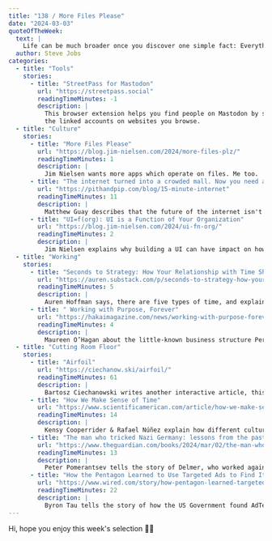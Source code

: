 ```yaml
---
title: "138 / More Files Please"
date: "2024-03-03"
quoteOfTheWeek:
  text: |
    Life can be much broader once you discover one simple fact: Everything around you that you call life was made up by people that were no smarter than you and you can change it, you can influence it, you can build your own things that other people can use.
  author: Steve Jobs
categories:
  - title: "Tools"
    stories:
      - title: "StreetPass for Mastodon"
        url: "https://streetpass.social"
        readingTimeMinutes: -1
        description: |
          This browser extension helps you find people on Mastodon by surfacing
          the linked accounts on websites you browse.
  - title: "Culture"
    stories:
      - title: "More Files Please"
        url: "https://blog.jim-nielsen.com/2024/more-files-plz/"
        readingTimeMinutes: 1
        description: |
          Jim Nielsen wants more apps which operate on files. Me too.
      - title: "The internet turned into a crowded mall. Now you need a corner shop."
        url: "https://pithandpip.com/blog/15-minute-internet"
        readingTimeMinutes: 11
        description: |
          Matthew Guay describes that the future of the internet isn't all-purpose socials, it's focussed groups with a topic of interest.
      - title: "UI=f(org): UI is a Function of Your Organization"
        url: "https://blog.jim-nielsen.com/2024/ui-fn-org/"
        readingTimeMinutes: 2
        description: |
          Jim Nielsen explains why building a UI can have impact on how your organization is structured.
  - title: "Working"
    stories:
      - title: "Seconds to Strategy: How Your Relationship with Time Shapes Your Career"
        url: "https://auren.substack.com/p/seconds-to-strategy-how-your-relationship"
        readingTimeMinutes: 5
        description: |
          Auren Hoffman says, there are five types of time, and explains how to choose a career that fits your timeframe.
      - title: " Working with Purpose, Forever"
        url: "https://hakaimagazine.com/news/working-with-purpose-forever/"
        readingTimeMinutes: 4
        description: |
          Maureen O’Hagan about the little-known business structure Perpetual Purpose Trust (PPT), which ensures a company stays true to its values, even after the owner leaves.
  - title: "Cutting Room Floor"
    stories:
      - title: "Airfoil"
        url: "https://ciechanow.ski/airfoil/"
        readingTimeMinutes: 61
        description: |
          Bartosz Ciechanowski writes another interactive article, this time about airfoil, the streamlined body that can generate more lift than drag.
      - title: "How We Make Sense of Time"
        url: "https://www.scientificamerican.com/article/how-we-make-sense-of-time/?utm_source=DenseDiscovery-277"
        readingTimeMinutes: 14
        description: |
          Kensy Cooperrider & Rafael Núñez explain how different cultures have a different spatial understanding of time.
      - title: "The man who tricked Nazi Germany: lessons from the past on how to beat disinformation"
        url: "https://www.theguardian.com/books/2024/mar/02/the-man-who-tricked-nazi-germany-lessons-from-the-past-on-how-to-beat-disinformation"
        readingTimeMinutes: 13
        description: |
          Peter Pomerantsev tells the story of Delmer, who worked against Nazi propaganda in the Second World War, and how some of his tactics should be used today.
      - title: "How the Pentagon Learned to Use Targeted Ads to Find Its Targets—and Vladimir Putin"
        url: "https://www.wired.com/story/how-pentagon-learned-targeted-ads-to-find-targets-and-vladimir-putin/"
        readingTimeMinutes: 22
        description: |
          Byron Tau tells the story of how the US Government found AdTech data for sale and is using it to track and identify individual people.
---
```


Hi, hope you enjoy this week's selection 🖖🏻
